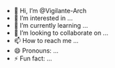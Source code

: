 - 👋 Hi, I’m @Vigilante-Arch
- 👀 I’m interested in ...
- 🌱 I’m currently learning ...
- 💞️ I’m looking to collaborate on ...
- 📫 How to reach me ...
- 😄 Pronouns: ...
- ⚡ Fun fact: ...

<!---
Vigilante-Arch/Vigilante-Arch is a ✨ special ✨ repository because its `README.md` (this file) appears on your GitHub profile.
You can click the Preview link to take a look at your changes.
--->
